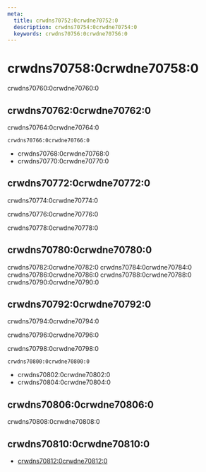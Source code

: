 ```yaml
---
meta:
  title: crwdns70752:0crwdne70752:0
  description: crwdns70754:0crwdne70754:0
  keywords: crwdns70756:0crwdne70756:0
---
```


# crwdns70758:0crwdne70758:0
crwdns70760:0crwdne70760:0

<entry-ad />

## crwdns70762:0crwdne70762:0
crwdns70764:0crwdne70764:0

`crwdns70766:0crwdne70766:0`
- crwdns70768:0crwdne70768:0
- crwdns70770:0crwdne70770:0


## crwdns70772:0crwdne70772:0
crwdns70774:0crwdne70774:0

  crwdns70776:0crwdne70776:0

  crwdns70778:0crwdne70778:0

## crwdns70780:0crwdne70780:0
crwdns70782:0crwdne70782:0
<alert type="success">crwdns70784:0crwdne70784:0</alert>
<alert type="info">crwdns70786:0crwdne70786:0</alert>
<alert type="warning">crwdns70788:0crwdne70788:0</alert>
<alert type="error">crwdns70790:0crwdne70790:0</alert>

## crwdns70792:0crwdne70792:0
crwdns70794:0crwdne70794:0

  crwdns70796:0crwdne70796:0

  crwdns70798:0crwdne70798:0

  `crwdns70800:0crwdne70800:0`
  - crwdns70802:0crwdne70802:0
  - crwdns70804:0crwdne70804:0

## crwdns70806:0crwdne70806:0
crwdns70808:0crwdne70808:0

## crwdns70810:0crwdne70810:0
  - [crwdns70812:0crwdne70812:0]()

<backmatter />
